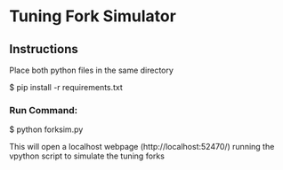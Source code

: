 # Tuning Fork Simulator

## Instructions
Place both python files in the same directory

$ pip install -r requirements.txt

### Run Command:
$ python forksim.py

This will open a localhost webpage (http://localhost:52470/) running the vpython script to simulate the tuning forks
